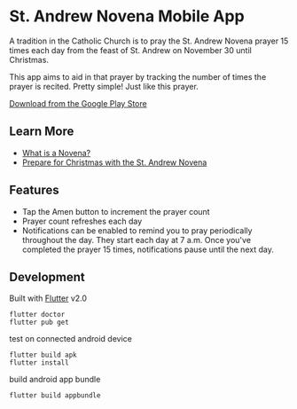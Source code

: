 # St. Andrew Novena Mobile App

A tradition in the Catholic Church is to pray the St. Andrew Novena prayer 15 times each day
from the feast of St. Andrew on November 30 until Christmas.

This app aims to aid in that prayer by tracking the number of times the prayer is recited.
Pretty simple! Just like this prayer.

[Download from the Google Play Store](https://play.google.com/store/apps/details?id=com.miketruso.standrewnovena)


## Learn More

- [What is a Novena?](https://en.wikipedia.org/wiki/Novena)
- [Prepare for Christmas with the St. Andrew Novena](http://aleteia.org/2016/11/30/prepare-for-christmas-with-the-saint-andrew-novena/)

## Features

- Tap the Amen button to increment the prayer count
- Prayer count refreshes each day
- Notifications can be enabled to remind you to pray periodically throughout the day. They start each day at 7 a.m. Once you've completed the prayer 15 times, notifications pause until the next day.

## Development

Built with [Flutter](https://flutter.dev/) v2.0

```
flutter doctor
flutter pub get
```

test on connected android device
```
flutter build apk
flutter install
```

build android app bundle
```
flutter build appbundle
```
